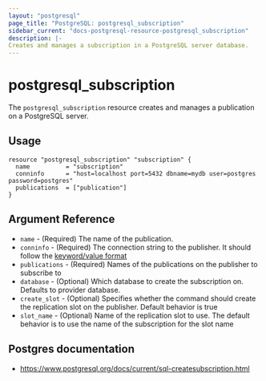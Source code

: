 ```yaml
---
layout: "postgresql"
page_title: "PostgreSQL: postgresql_subscription"
sidebar_current: "docs-postgresql-resource-postgresql_subscription"
description: |-
Creates and manages a subscription in a PostgreSQL server database.
---
```


# postgresql_subscription

The `postgresql_subscription` resource creates and manages a publication on a PostgreSQL
server.

## Usage

```hcl
resource "postgresql_subscription" "subscription" {
  name          = "subscription"
  conninfo      = "host=localhost port=5432 dbname=mydb user=postgres password=postgres"
  publications  = ["publication"]
}
```

## Argument Reference

- `name` - (Required) The name of the publication.
- `conninfo` - (Required) The connection string to the publisher. It should follow the [keyword/value format](https://www.postgresql.org/docs/current/libpq-connect.html#LIBPQ-CONNSTRING)
- `publications` - (Required) Names of the publications on the publisher to subscribe to
- `database` - (Optional) Which database to create the subscription on. Defaults to provider database.
- `create_slot` - (Optional) Specifies whether the command should create the replication slot on the publisher. Default behavior is true
- `slot_name` - (Optional) Name of the replication slot to use. The default behavior is to use the name of the subscription for the slot name

## Postgres documentation
- https://www.postgresql.org/docs/current/sql-createsubscription.html